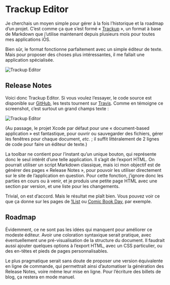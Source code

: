 # Trackup Editor

Je cherchais un moyen simple pour gérer à la fois l’historique et la roadmap d’un projet. C’est comme ça que s’est formé « [Trackup][Blog Trackup] », un format à base de Markdown que j’utilise maintenant depuis plusieurs mois pour toutes mes applications iOS.

Bien sûr, le format fonctionne parfaitement avec un simple éditeur de texte. Mais pour proposer des choses plus intéressantes, il me fallait une application spécialisée.

![Trackup Editor][Trackup Editor Icon]

## Release Notes

Voici donc Trackup Editor. Si vous voulez l’essayer, le code source est disponible sur [GitHub][GitHub], les tests tournent sur [Travis][Travis]. Comme en témoigne ce screenshot, c’est surtout un grand champs texte :

![Trackup Editor][Trackup Editor Screenshot]

(Au passage, le projet Xcode par défaut pour une « document-based application » est fantastique, pour ouvrir ou sauvegarder des fichiers, gérer les fenêtres pour chaque document, _etc._ ; il suffit littéralement de 2 lignes de code pour faire un éditeur de texte.)

La toolbar ne contient pour l’instant qu’un unique bouton, qui représente donc le seul intérêt d’une telle application. Il s’agit de l’export HTML. On pourrait utiliser un script Markdown classique, mais ici mon objectif est de générer des pages « Release Notes », pour pouvoir les utiliser directement sur le site de l’application en question. Pour cette fonction, j’ignore donc les parties en cours ou à venir, et je produis une petite page HTML avec une section par version, et une liste pour les changements. 

Trivial, on est d’accord. Mais le résultat me plaît bien. Vous pouvez voir ce que ça donne sur les pages de [1List](http://www.studioamanga.com/onelist/releasenotes) ou [Comic Book Day](http://www.studioamanga.com/comicbookday/releasenotes), par exemple.


## Roadmap

Évidemment, ce ne sont pas les idées qui manquent pour améliorer ce modeste éditeur. Avoir une coloration syntaxique serait pratique, avec éventuellement une pré-visualisation de la structure du document. Il faudrait aussi ajouter quelques options à l’export HTML, avec un CSS particulier, ou des en-têtes et pieds de pages personnalisables.

Le plus pragmatique serait sans doute de proposer une version équivalente en ligne de commande, qui permettrait ainsi d’automatiser la génération des Release Notes, voire même leur mise en ligne. Pour l’écriture des billets de blog, ça restera en mode manuel.


[Trackup Editor Icon]: http://www.vtourraine.net/blog/img/2015/trackup-editor/trackup-editor-icon.jpg  
[Trackup Editor Screenshot]: http://www.vtourraine.net/blog/img/2015/trackup-editor/trackup-editor-screenshot.jpg  

[Blog Trackup]: http://www.vtourraine.net/blog/2013/markdown-trackup-format  
[GitHub]: https://github.com/vtourraine/trackup  
[Travis]: https://travis-ci.org/vtourraine/trackup  